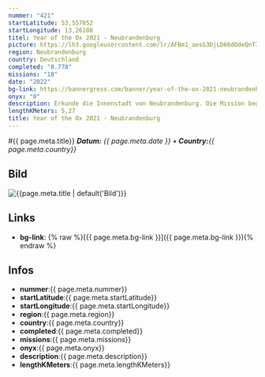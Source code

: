 ```yaml
---
nummer: "421"
startLatitude: 53,557852
startLongitude: 13,26108
titel: Year of the Ox 2021 - Neubrandenburg
picture: https://lh3.googleusercontent.com/lr/AFBm1_aesG3DjLD66dOdeQnT3DLkU6p4YQGNU2TpgT8rgMEGYvVLEazzPY6I-3aqD8vBrCgE55FQCZjlg0ycJB0j9BCk_sA_7xKKBbuJ21Zm-wddyqthxaW8ZH3IjqqD-Q5I56Oifrl_R61r4i__vu6xvzjHRwfCZiQ7whPTm_cW0oDDqT_N9ztDeThY2kE6SIC5uBmm6pqqOZcUBLEReXrZQNZFX_1q-Ia9u2Z2qMhv1Z-vgkc6BQhVRKbW9ezNWwnglm5lkjI2cotZH_vtBnnZp4U1JwBisrnxOXh4eci08T8QHtHZAPG6VABXP_1L5fI-LnKQ6y8besbS1jIdHoysWpLOur37dn4BRK9q9sITz8zQ15u3csiiDAr-eIV3HycQBgub2RUBdwh2pi5YGFjEvF9gJJa5QosvjY-8c_GTr0eKBp7-md1XXCH5nHAox4nfIJmrGvq1k5dA9Yor38YmcDkPlFD6y6fwdZIpOzUFE1G3rqeJ12-wNGmhGjQUPTFS2vPxda11anbfzxY0dXSmxl_JINJ3HarLBJ7i3_4cL6ZGBob5uPbZYrPE04-7AKH3XtR8EshHEYlRXXRvo57ferdZDV6EGBMzNP9T8-t2bv0bXzommZVPZsUeXXSx98Pke8nb05LREMOOsU6Sk5Qo-8g2lXoeKo-JEjrPmN0DoKmILp9uKIc-CrUPYoub_TvoCC6_hNdF_kq1I0GRcwmWk53Y74W2ZOeKoR4v93QXKkugnWQUnUw3I_Vhi1oljAyJgdej0ZstNcNl7WMgh2IWL4cwp6j9oRVFzlwoK4ZlKZTSvvn7nW2Gk_a54naJCm-0lchh4vjkqjWaHUo_K0L7TBaqocg_Hwo
region: Neubrandenburg
country: Deutschland
completed: "8.778"
missions: "18"
date: "2022"
bg-link: https://bannergress.com/banner/year-of-the-ox-2021-neubrandenburg-6042
onyx: "0"
description: Erkunde die Innenstadt von Neubrandenburg. Die Mission beginnt und endet auf dem Marktplatz.
lengthKMeters: 5,27
title: Year of the Ox 2021 - Neubrandenburg
---
```


#{{ page.meta.title}}
_**Datum:** {{ page.meta.date }} • **Country:**{{ page.meta.country}}_

## Bild
![{{page.meta.title | default('Bild')}}]({{page.meta.picture}})

## Links
- **bg-link**: {% raw %}[{{ page.meta.bg-link }}]({{ page.meta.bg-link }}){% endraw %}

## Infos
- **nummer**:{{ page.meta.nummer}}
- **startLatitude**:{{ page.meta.startLatitude}}
- **startLongitude**:{{ page.meta.startLongitude}}
- **region**:{{ page.meta.region}}
- **country**:{{ page.meta.country}}
- **completed**:{{ page.meta.completed}}
- **missions**:{{ page.meta.missions}}
- **onyx**:{{ page.meta.onyx}}
- **description**:{{ page.meta.description}}
- **lengthKMeters**:{{ page.meta.lengthKMeters}}

